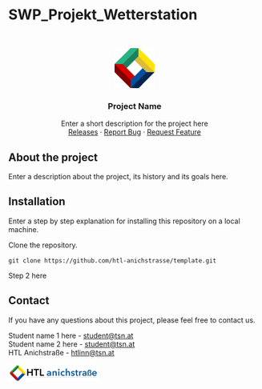 # SWP_Projekt_Wetterstation

<br/>
<p align="center">
  <a href="https://htl-anichstrasse.tirol">
    <img src=".github/htl.gif" alt="Logo" width="80" height="80">
  </a>

  <h3 align="center">Project Name</h3>

  <p align="center">
    Enter a short description for the project here
    <br/>
    <a href="https://github.com/htl-anichstrasse/template/releases">Releases</a>
    ·
    <a href="https://github.com/htl-anichstrasse/template/issues">Report Bug</a>
    ·
    <a href="https://github.com/htl-anichstrasse/template/issues">Request Feature</a>
  </p>
</p>

## About the project
Enter a description about the project, its history and its goals here.

## Installation

Enter a step by step explanation for installing this repository on a local machine.

Clone the repository.
```
git clone https://github.com/htl-anichstrasse/template.git
```

Step 2 here

## Contact

If you have any questions about this project, please feel free to contact us.

Student name 1 here - student@tsn.at<br>
Student name 2 here - student@tsn.at<br>
HTL Anichstraße - htlinn@tsn.at

<a href="https://htl-anichstrasse.tirol" target="_blank"><img src=".github/logo_background.png" width="180px"></a>
